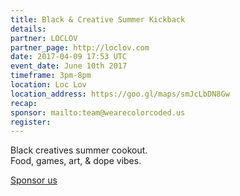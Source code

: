 ```yaml
---
title: Black & Creative Summer Kickback
details:
partner: LOCLOV
partner_page: http://loclov.com
date: 2017-04-09 17:53 UTC
event_date: June 10th 2017
timeframe: 3pm-8pm
location: Loc Lov
location_address: https://goo.gl/maps/smJcLbDN8Gw
recap:
sponsor: mailto:team@wearecolorcoded.us
register:
---
```


<div class="m-content__event">
  <p> Black creatives summer cookout. <br> Food, games, art, & dope vibes.</p>

  <p class="m-content__event-sponsor"> <a href="mailto:team@wearecolorcoded.us">Sponsor us</a> </p>
</div>